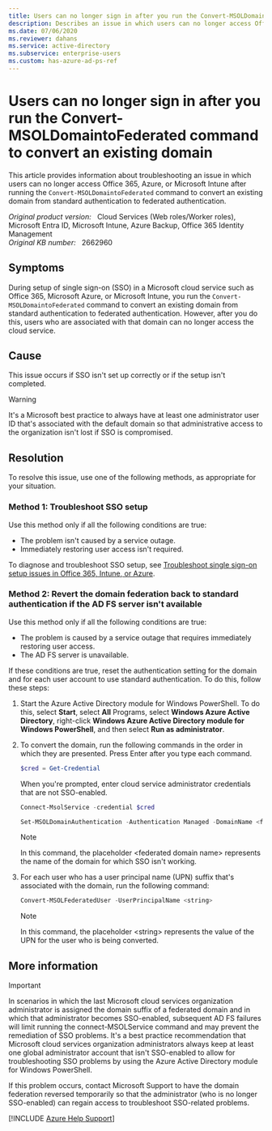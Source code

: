 ```yaml
---
title: Users can no longer sign in after you run the Convert-MSOLDomaintoFederated command to convert an existing domain
description: Describes an issue in which users can no longer access Office 365, Azure, or Microsoft Intune after you run the Convert-MSOLDomaintoFederated command to convert an existing domain from standard authentication to federated authentication. Provides resolutions.
ms.date: 07/06/2020
ms.reviewer: dahans
ms.service: active-directory
ms.subservice: enterprise-users
ms.custom: has-azure-ad-ps-ref
---
```

# Users can no longer sign in after you run the Convert-MSOLDomaintoFederated command to convert an existing domain

This article provides information about troubleshooting an issue in which users can no longer access Office 365, Azure, or Microsoft Intune after running the `Convert-MSOLDomaintoFederated` command to convert an existing domain from standard authentication to federated authentication.

_Original product version:_ &nbsp; Cloud Services (Web roles/Worker roles), Microsoft Entra ID, Microsoft Intune, Azure Backup, Office 365 Identity Management  
_Original KB number:_ &nbsp; 2662960

## Symptoms

During setup of single sign-on (SSO) in a Microsoft cloud service such as Office 365, Microsoft Azure, or Microsoft Intune, you run the `Convert-MSOLDomaintoFederated` command to convert an existing domain from standard authentication to federated authentication. However, after you do this, users who are associated with that domain can no longer access the cloud service.

## Cause

This issue occurs if SSO isn't set up correctly or if the setup isn't completed.

> [!WARNING]
> It's a Microsoft best practice to always have at least one administrator user ID that's associated with the default domain so that administrative access to the organization isn't lost if SSO is compromised.

## Resolution

To resolve this issue, use one of the following methods, as appropriate for your situation.

### Method 1: Troubleshoot SSO setup

Use this method only if all the following conditions are true:

- The problem isn't caused by a service outage.
- Immediately restoring user access isn't required.

To diagnose and troubleshoot SSO setup, see [Troubleshoot single sign-on setup issues in Office 365, Intune, or Azure](https://support.microsoft.com/help/2530569).

### Method 2: Revert the domain federation back to standard authentication if the AD FS server isn't available

Use this method only if all the following conditions are true:

- The problem is caused by a service outage that requires immediately restoring user access.
- The AD FS server is unavailable.

If these conditions are true, reset the authentication setting for the domain and for each user account to use standard authentication. To do this, follow these steps:

1. Start the Azure Active Directory module for Windows PowerShell. To do this, select **Start**, select **All** Programs, select **Windows Azure Active Directory**, right-click **Windows Azure Active Directory module for Windows PowerShell**, and then select **Run as administrator**.
2. To convert the domain, run the following commands in the order in which they are presented. Press Enter after you type each command.

    ```powershell
    $cred = Get-Credential
    ```  

    When you're prompted, enter cloud service administrator credentials that are not SSO-enabled.

    ```powershell
    Connect-MsolService -credential $cred
    ```  

    ```powershell
    Set-MSOLDomainAuthentication -Authentication Managed -DomainName <federated domain name>
    ```

    > [!NOTE]
    > In this command, the placeholder \<federated domain name> represents the name of the domain for which SSO isn't working.
3. For each user who has a user principal name (UPN) suffix that's associated with the domain, run the following command:

    ```powershell
    Convert-MSOLFederatedUser -UserPrincipalName <string>
    ```

    > [!NOTE]
    > In this command, the placeholder \<string> represents the value of the UPN for the user who is being converted.

## More information

> [!IMPORTANT]
> In scenarios in which the last Microsoft cloud services organization administrator is assigned the domain suffix of a federated domain and in which that administrator becomes SSO-enabled, subsequent AD FS failures will limit running the connect-MSOLService command and may prevent the remediation of SSO problems. It's a best practice recommendation that Microsoft cloud services organization administrators always keep at least one global administrator account that isn't SSO-enabled to allow for troubleshooting SSO problems by using the Azure Active Directory module for Windows PowerShell.

If this problem occurs, contact Microsoft Support to have the domain federation reversed temporarily so that the administrator (who is no longer SSO-enabled) can regain access to troubleshoot SSO-related problems.

[!INCLUDE [Azure Help Support](../../includes/azure-help-support.md)]
